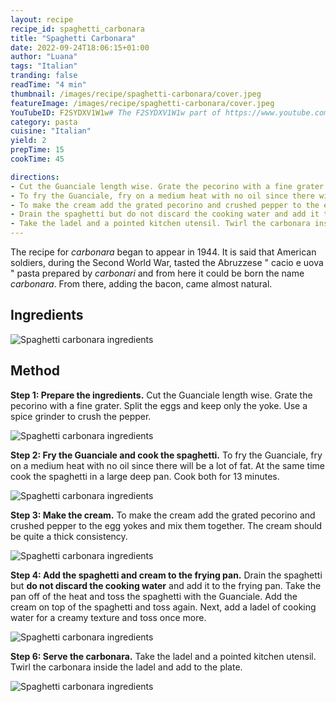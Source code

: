 ```yaml
---
layout: recipe
recipe_id: spaghetti_carbonara
title: "Spaghetti Carbonara"
date: 2022-09-24T18:06:15+01:00
author: "Luana"
tags: "Italian"
tranding: false
readTime: "4 min"
thumbnail: /images/recipe/spaghetti-carbonara/cover.jpeg
featureImage: /images/recipe/spaghetti-carbonara/cover.jpeg
YouTubeID: F2SYDXV1W1w# The F2SYDXV1W1w part of https://www.youtube.com/watch?v=F2SYDXV1W1w
category: pasta 
cuisine: "Italian"
yield: 2
prepTime: 15
cookTime: 45

directions:
- Cut the Guanciale length wise. Grate the pecorino with a fine grater. Split the eggs and keep only the yoke. Use a spice grinder to crush the pepper.
- To fry the Guanciale, fry on a medium heat with no oil since there will be a lot of fat. At the same time cook the spaghetti in a large deep pan. Cook both for 13 minutes.
- To make the cream add the grated pecorino and crushed pepper to the egg yokes and mix them together. The cream should be quite a thick consistency. 
- Drain the spaghetti but do not discard the cooking water and add it to the frying pan. Take the pan off of the heat and toss the spaghetti with the Guanciale. Add the cream on top of the spaghetti and toss again. Next, add a ladel of cooking water for a creamy texture and toss once more.
- Take the ladel and a pointed kitchen utensil. Twirl the carbonara inside the ladel and add to the plate. 
---
```


The recipe for *carbonara* began to appear in 1944. It is said that American soldiers, during the Second World War, tasted the Abruzzese " cacio e  uova " pasta prepared by *carbonari* and from here it could be born the name *carbonara*. From there, adding the bacon, came almost natural.
## Ingredients

![Spaghetti carbonara ingredients](Https://drive.google.com/uc?export=view&id=1CbMCmgmLrFFUuRCvNVYNGgheE4gCHoG9)

## Method

**Step 1: Prepare the ingredients.** Cut the Guanciale length wise. Grate the pecorino with a fine grater. Split the eggs and keep only the yoke. Use a spice grinder to crush the pepper.

![Spaghetti carbonara ingredients](Https://drive.google.com/uc?export=view&id=18UXFJ5my3sm90fi7IrinIk_EoGC-ttv7)

**Step 2: Fry the Guanciale and cook the spaghetti.** To fry the Guanciale, fry on a medium heat with no oil since there will be a lot of fat. At the same time cook the spaghetti in a large deep pan. Cook both for 13 minutes.

![Spaghetti carbonara ingredients](Https://drive.google.com/uc?export=view&id=19wgAxlCN-3asdXs5XdNmtWv_F-XAf-IL)

**Step 3: Make the cream.** To make the cream add the grated pecorino and crushed pepper to the egg yokes and mix them together. The cream should be quite a thick consistency.  

![Spaghetti carbonara ingredients](Https://drive.google.com/uc?export=view&id=1A028KHk08msftTi_di1TgXiTU1vFD1gK)


**Step 4: Add the spaghetti and cream to the frying pan.** Drain the spaghetti but **do not discard the cooking water** and add it to the frying pan. Take the pan off of the heat and toss the spaghetti with the Guanciale. Add the cream on top of the spaghetti and toss again. Next, add a ladel of cooking water for a creamy texture and toss once more.

![Spaghetti carbonara ingredients](Https://drive.google.com/uc?export=view&id=1A7ShrhGAJcdkRvgxJot5PAuSpRhaZm1B)


**Step 6: Serve the carbonara.** Take the ladel and a pointed kitchen utensil. Twirl the carbonara inside the ladel and add to the plate. 

![Spaghetti carbonara ingredients](Https://drive.google.com/uc?export=view&id=1ABQrmkMK3LbOOCJlwplZCvESjvcrhZqG)

